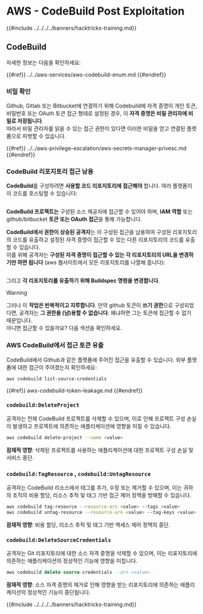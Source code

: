 # AWS - CodeBuild Post Exploitation

{{#include ../../../../banners/hacktricks-training.md}}

## CodeBuild

자세한 정보는 다음을 확인하세요:

{{#ref}}
../../aws-services/aws-codebuild-enum.md
{{#endref}}

### 비밀 확인

Github, Gitlab 또는 Bitbucket에 연결하기 위해 Codebuild에 자격 증명이 개인 토큰, 비밀번호 또는 OAuth 토큰 접근 형태로 설정된 경우, 이 **자격 증명은 비밀 관리자에 비밀로 저장됩니다**.\
따라서 비밀 관리자를 읽을 수 있는 접근 권한이 있다면 이러한 비밀을 얻고 연결된 플랫폼으로 피벗할 수 있습니다.

{{#ref}}
../../aws-privilege-escalation/aws-secrets-manager-privesc.md
{{#endref}}

### CodeBuild 리포지토리 접근 남용

**CodeBuild**를 구성하려면 **사용할 코드 리포지토리에 접근해야** 합니다. 여러 플랫폼이 이 코드를 호스팅할 수 있습니다:

<figure><img src="../../../../images/image (96).png" alt=""><figcaption></figcaption></figure>

**CodeBuild 프로젝트는** 구성된 소스 제공자에 접근할 수 있어야 하며, **IAM 역할** 또는 github/bitbucket **토큰 또는 OAuth 접근**을 통해 가능합니다.

**CodeBuild에서 권한이 상승된 공격자**는 이 구성된 접근을 남용하여 구성된 리포지토리의 코드를 유출하고 설정된 자격 증명이 접근할 수 있는 다른 리포지토리의 코드를 유출할 수 있습니다.\
이를 위해 공격자는 **구성된 자격 증명이 접근할 수 있는 각 리포지토리의 URL을 변경하기만 하면 됩니다** (aws 웹사이트에서 모든 리포지토리를 나열해 줍니다):

<figure><img src="../../../../images/image (107).png" alt=""><figcaption></figcaption></figure>

그리고 **각 리포지토리를 유출하기 위해 Buildspec 명령을 변경합니다**.

> [!WARNING]
> 그러나 이 **작업은 반복적이고 지루합니다**. 만약 github 토큰이 **쓰기 권한**으로 구성되었다면, 공격자는 **그 권한을 (남)용할 수 없습니다**. 왜냐하면 그는 토큰에 접근할 수 없기 때문입니다.\
> 아니면 접근할 수 있을까요? 다음 섹션을 확인하세요.

### AWS CodeBuild에서 접근 토큰 유출

CodeBuild에서 Github과 같은 플랫폼에 주어진 접근을 유출할 수 있습니다. 외부 플랫폼에 대한 접근이 주어졌는지 확인하세요:
```bash
aws codebuild list-source-credentials
```
{{#ref}}
aws-codebuild-token-leakage.md
{{#endref}}

### `codebuild:DeleteProject`

공격자는 전체 CodeBuild 프로젝트를 삭제할 수 있으며, 이로 인해 프로젝트 구성 손실이 발생하고 프로젝트에 의존하는 애플리케이션에 영향을 미칠 수 있습니다.
```bash
aws codebuild delete-project --name <value>
```
**잠재적 영향**: 삭제된 프로젝트를 사용하는 애플리케이션에 대한 프로젝트 구성 손실 및 서비스 중단.

### `codebuild:TagResource` , `codebuild:UntagResource`

공격자는 CodeBuild 리소스에서 태그를 추가, 수정 또는 제거할 수 있으며, 이는 귀하의 조직의 비용 할당, 리소스 추적 및 태그 기반 접근 제어 정책을 방해할 수 있습니다.
```bash
aws codebuild tag-resource --resource-arn <value> --tags <value>
aws codebuild untag-resource --resource-arn <value> --tag-keys <value>
```
**잠재적 영향**: 비용 할당, 리소스 추적 및 태그 기반 액세스 제어 정책의 중단.

### `codebuild:DeleteSourceCredentials`

공격자는 Git 리포지토리에 대한 소스 자격 증명을 삭제할 수 있으며, 이는 리포지토리에 의존하는 애플리케이션의 정상적인 기능에 영향을 미칩니다.
```sql
aws codebuild delete-source-credentials --arn <value>
```
**잠재적 영향**: 소스 자격 증명의 제거로 인해 영향을 받는 리포지토리에 의존하는 애플리케이션의 정상적인 기능이 중단됩니다.

{{#include ../../../../banners/hacktricks-training.md}}
